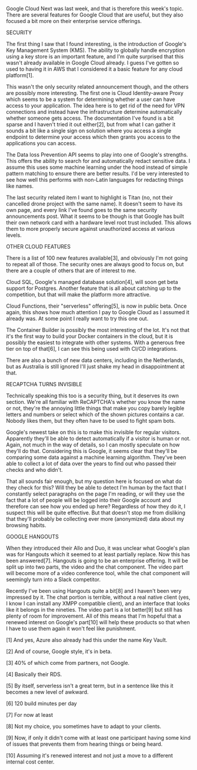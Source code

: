 Google Cloud Next was last week, and that is therefore this week's topic. There are several features for Google Cloud that are useful, but they also focused a bit more on their enterprise service offerings.



SECURITY


The first thing I saw that I found interesting, is the introduction of Google's Key Management System (KMS). The ability to globally handle encryption using a key store is an important feature, and I'm quite surprised that this wasn't already available in Google Cloud already. I guess I've gotten so used to having it in AWS that I considered it a basic feature for any cloud platform[1].

This wasn't the only security related announcement though, and the others are possibly more interesting. The first one is Cloud Identity-aware Proxy which seems to be a system for determining whether a user can have access to your application. The idea here is to get rid of the need for VPN connections and instead have the infrastructure determine automatically whether someone gets access. The documentation I've found is a bit sparse and I haven't tried it out either[2], but from what I can gather it sounds a bit like a single sign on solution where you access a single endpoint to determine your access which then grants you access to the applications you can access.

The Data loss Prevention API seems to play into one of Google's strengths. This offers the ability to search for and automatically redact sensitive data. I assume this uses some machine learning under the hood instead of simple pattern matching to ensure there are better results. I'd be very interested to see how well this performs with non-Latin languages for redacting things like names.

The last security related item I want to highlight is Titan (no, not their cancelled drone project with the same name). It doesn't seem to have its own page, and every link I've found goes to the same security announcements post. What it seems to be though is that Google has built their own network card with a hardware level root trust included. This allows them to more properly secure against unauthorized access at various levels.



OTHER CLOUD FEATURES


There is a list of 100 new features available[3], and obviously I'm not going to repeat all of those. The security ones are always good to focus on, but there are a couple of others that are of interest to me.

Cloud SQL, Google's managed database solution[4], will soon get beta support for Postgres. Another feature that is all about catching up to the competition, but that will make the platform more attractive.

Cloud Functions, their "serverless" offering[5], is now in public beta. Once again, this shows how much attention I pay to Google Cloud as I assumed it already was. At some point I really want to try this one out.

The Container Builder is possibly the most interesting of the lot. It's not that it's the first way to build your Docker containers in the cloud, but it is possibly the easiest to integrate with other systems. With a generous free tier on top of that[6], I can see this being used with CI/CD integrations.

There are also a bunch of new data centers, including in the Netherlands, but as Australia is still ignored I'll just shake my head in disappointment at that.



RECAPTCHA TURNS INVISIBLE


Technically speaking this too is a security thing, but it deserves its own section. We're all familiar with ReCAPTCHA's whether you know the name or not, they're the annoying little things that make you copy barely legible letters and numbers or select which of the shown pictures contains a car. Nobody likes them, but they often have to be used to fight spam bots.

Google's newest take on this is to make this invisible for regular visitors. Apparently they'll be able to detect automatically if a visitor is human or not. Again, not much in the way of details, so I can mostly speculate on how they'll do that. Considering this is Google, it seems clear that they'll be comparing some data against a machine learning algorithm. They've been able to collect a lot of data over the years to find out who passed their checks and who didn't.

That all sounds fair enough, but my question here is focused on what do they check for this? Will they be able to detect I'm human by the fact that I constantly select paragraphs on the page I'm reading, or will they use the fact that a lot of people will be logged into their Google account and therefore can see how you ended up here? Regardless of how they do it, I suspect this will be quite effective. But that doesn't stop me from disliking that they'll probably be collecting ever more (anonymized) data about my browsing habits.



GOOGLE HANGOUTS


When they introduced their Allo and Duo, it was unclear what Google's plan was for Hangouts which it seemed to at least partially replace. Now this has been answered[7]. Hangouts is going to be an enterprise offering. It will be split up into two parts, the video and the chat component. The video part will become more of a video conference tool, while the chat component will seemingly turn into a Slack competitor.

Recently I've been using Hangouts quite a bit[8] and I haven't been very impressed by it. The chat portion is terrible, without a real native client (yes, I know I can install any XMPP compatible client), and an interface that looks like it belongs in the nineties. The video part is a lot better[9] but still has plenty of room for improvement. All of this means that I'm hopeful that a renewed interest on Google's part[10] will help these products so that when I have to use them again it won't feel like punishment.

[1] And yes, Azure also already had this under the name Key Vault.

[2] And of course, Google style, it's in beta.

[3] 40% of which come from partners, not Google.

[4] Basically their RDS.

[5] By itself, serverless isn't a great term, but in a sentence like this it becomes a new level of awkward.

[6] 120 build minutes per day

[7] For now at least

[8] Not my choice, you sometimes have to adapt to your clients.

[9] Now, if only it didn't come with at least one participant having some kind of issues that prevents them from hearing things or being heard.

[10] Assuming it's renewed interest and not just a move to a different internal cost center.
